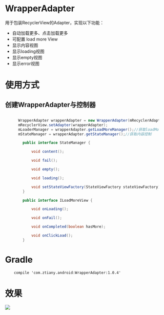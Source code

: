 # WrapperAdapter

用于包装RecyclerView的Adapter，实现以下功能：

- 自动加载更多、点击加载更多
- 可配置 load more View
- 显示内容视图
- 显示loading视图
- 显示empty视图
- 显示error视图


# 使用方式


## 创建WrapperAdapter与控制器

```java

      WrapperAdapter wrapperAdapter = new WrapperAdapter(mRecyclerAdapter);
      mRecyclerView.setAdapter(wrapperAdapter);
      mLoaderManager = wrapperAdapter.getLoadMoreManager();//获取loadMore控制
      mStateManager = wrapperAdapter.getStateManager();//获取内容控制

        public interface StateManager {

            void content();

            void fail();

            void empty();

            void loading();

            void setStateViewFactory(StateViewFactory stateViewFactory);
        }

        public interface ILoadMoreView {

            void onLoading();

            void onFail();

            void onCompleted(boolean hasMore);

            void onClickLoad();
        }


```


# Gradle

        compile 'com.ztiany.android:WrapperAdapter:1.0.4'

# 效果

![](adapter.gif)
